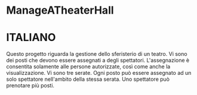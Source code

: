 # ManageATheaterHall
# ITALIANO
Questo progetto riguarda la gestione dello sferisterio di un teatro.
Vi sono dei posti che devono essere assegnati a degli spettatori.
L'assegnazione è consentita solamente alle persone autorizzate, così come anche la visualizzazione.
Vi sono tre serate.
Ogni posto può essere assegnato ad un solo spettatore nell'ambito della stessa serata.
Uno spettatore può prenotare più posti.
